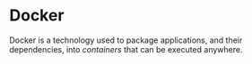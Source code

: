 # Docker

Docker is a technology used to package applications, and their dependencies, into *containers* that can be executed anywhere.